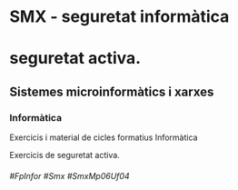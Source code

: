# SMX - seguretat informàtica
# seguretat activa.
## Sistemes microinformàtics i xarxes
### Informàtica

Exercicis i material de cicles formatius Informàtica

Exercicis de seguretat activa.

###### #FpInfor #Smx #SmxMp06Uf04
